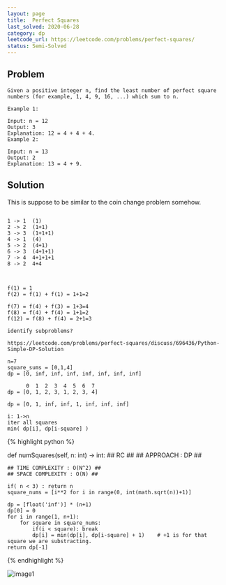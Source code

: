 ```yaml
---
layout: page
title:  Perfect Squares
last_solved: 2020-06-28
category: dp
leetcode_url: https://leetcode.com/problems/perfect-squares/
status: Semi-Solved
---
```


Problem
-------

```
Given a positive integer n, find the least number of perfect square numbers (for example, 1, 4, 9, 16, ...) which sum to n.

Example 1:

Input: n = 12
Output: 3 
Explanation: 12 = 4 + 4 + 4.
Example 2:

Input: n = 13
Output: 2
Explanation: 13 = 4 + 9.

```



Solution
----------

This is suppose to be similar to the coin change problem somehow.

```

1 -> 1  (1)
2 -> 2  (1+1)
3 -> 3  (1+1+1)
4 -> 1  (4)
5 -> 2  (4+1)
6 -> 3  (4+1+1)
7 -> 4	4+1+1+1 
8 -> 2	4+4



f(1) = 1
f(2) = f(1) + f(1) = 1+1=2

f(7) = f(4) + f(3) = 1+3=4
f(8) = f(4) + f(4) = 1+1=2
f(12) = f(8) + f(4) = 2+1=3

identify subproblems?

https://leetcode.com/problems/perfect-squares/discuss/696436/Python-Simple-DP-Solution

n=7
square_sums = [0,1,4] 
dp = [0, inf, inf, inf, inf, inf, inf, inf]

      0  1  2  3  4  5  6  7
dp = [0, 1, 2, 3, 1, 2, 3, 4]

dp = [0, 1, inf, inf, 1, inf, inf, inf]

i: 1->n
iter all squares
min( dp[i], dp[i-square] )

```

{% highlight python %}

def numSquares(self, n: int) -> int:
    ## RC ##
    ## APPROACH : DP ##
    
    ## TIME COMPLEXITY : O(N^2) ##
    ## SPACE COMPLEXITY : O(N) ##

    if( n < 3) : return n
    square_nums = [i**2 for i in range(0, int(math.sqrt(n))+1)]
    
    dp = [float('inf')] * (n+1)
    dp[0] = 0
    for i in range(1, n+1):
        for square in square_nums:
            if(i < square): break
            dp[i] = min(dp[i], dp[i-square] + 1)    # +1 is for that square we are substracting.
    return dp[-1]

{% endhighlight %}


![image1]()